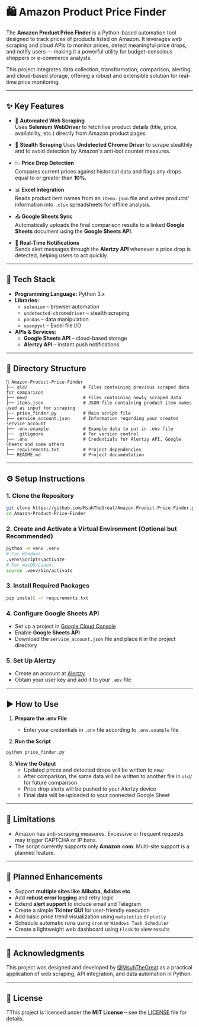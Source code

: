 # 🛍️ Amazon Product Price Finder

The **Amazon Product Price Finder** is a Python-based automation tool designed to track prices of products listed on Amazon. It leverages web scraping and cloud APIs to monitor prices, detect meaningful price drops, and notify users — making it a powerful utility for budget-conscious shoppers or e-commerce analysts.

This project integrates data collection, transformation, comparison, alerting, and cloud-based storage, offering a robust and extensible solution for real-time price monitoring.

---

## ✨ Key Features

- 🔎 **Automated Web Scraping**  
  Uses **Selenium WebDriver** to fetch live product details (title, price, availability, etc.) directly from Amazon product pages.

- 👤 **Stealth Scraping**
  Uses **Undetected Chrome Driver** to scrape stealthily and to avoid detection by Amazon's anti-bot counter measures.

- 📉 **Price Drop Detection**  
  Compares current prices against historical data and flags any drops equal to or greater than **10%**.

- 📊 **Excel Integration**  
  Reads product item names from an `items.json` file and writes products' information into    `.xlsx` spreadsheets for offline analysis.

- 📤 **Google Sheets Sync**  
  Automatically uploads the final comparison results to a linked **Google Sheets** document using the **Google Sheets API**.

- 🔔 **Real-Time Notifications**  
  Sends alert messages through the **Alertzy API** whenever a price drop is detected, helping users to act quickly.

---

## 🧪 Tech Stack

- **Programming Language:** Python 3.x  
- **Libraries:**  
  - `selenium` – browser automation  
  - `undetected-chromedriver` – stealth scraping  
  - `pandas` – data manipulation  
  - `openpyxl` – Excel file I/O  
- **APIs & Services:**  
  - **Google Sheets API** – cloud-based storage  
  - **Alertzy API** – instant push notifications

---

## 📂 Directory Structure

```
📁 Amazon-Product-Price-Finder
├── old/                     # Files containing previous scraped data for comparison  
├── new/                     # Files containing newly scraped data
├── items.json               # JSON file containing product item names used as input for scraping
├── price_finder.py          # Main script file
├── service_account.json     # Information regarding your created service account
├── .env.example             # Example data to put in .env file
├── .gitignore               # For version control
├── .env                     # Credentials for Alertzy API, Google Sheets and some others
├── requirements.txt         # Project dependencies
└── README.md                # Project documentation
```

---

## ⚙️ Setup Instructions

### 1. Clone the Repository
```bash
git clone https://github.com/MsuhTheGreat/Amazon-Product-Price-Finder.git
cd Amazon-Product-Price-Finder
```

### 2. Create and Activate a Virtual Environment (Optional but Recommended)
```bash
python -m venv .venv
# For Windows:
.venv\Scripts\activate
# For macOS/Linux:
source .venv/bin/activate
```

### 3. Install Required Packages
```bash
pip install -r requirements.txt
```

### 4. Configure Google Sheets API
- Set up a project in [Google Cloud Console](https://console.cloud.google.com/)
- Enable **Google Sheets API**
- Download the `service_account.json` file and place it in the project directory

### 5. Set Up Alertzy
- Create an account at [Alertzy](https://alertzy.app)
- Obtain your user key and add it to your `.env` file

---

## ▶️ How to Use

1. **Prepare the .env File**  
   - Enter your  credentials in `.env` file according to `.env.example` file

2. **Run the Script**
```bash
python price_finder.py
```

3. **View the Output**  
   - Updated prices and detected drops will be written to `new/`  
   - After comparison, the same data will be written to another file in `old/` for future comparison
   - Price drop alerts will be pushed to your Alertzy device  
   - Final data will be uploaded to your connected Google Sheet

---

## 🛑 Limitations

- Amazon has anti-scraping measures. Excessive or frequent requests may trigger CAPTCHA or IP bans.
- The script currently supports only **Amazon.com**. Multi-site support is a planned feature.

---

## 🔮 Planned Enhancements

- Support **multiple sites like Alibaba, Adidas etc**
- Add **robust error logging** and retry logic
- Extend **alert support** to include email and Telegram
- Create a simple **Tkinter GUI** for user-friendly execution
- Add basic price trend visualization using `matplotlib` or `plotly`
- Schedule automatic runs using `cron` or `Windows Task Scheduler`
- Create a lightweight web dashboard using `Flask` to view results

---

## 🙌 Acknowledgments

This project was designed and developed by [@MsuhTheGreat](https://github.com/MsuhTheGreat) as a practical application of web scraping, API integration, and data automation in Python.

---

## 📄 License

TThis project is licensed under the **MIT License** – see the [LICENSE](./LICENSE) file for details.
